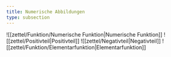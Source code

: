 ```yaml
---
title: Numerische Abbildungen
type: subsection
---
```


![[zettel/Funktion/Numerische Funktion|Numerische Funktion]]
![[zettel/Positivteil|Positivteil]]
![[zettel/Negativteil|Negativteil]]
![[zettel/Funktion/Elementarfunktion|Elementarfunktion]]